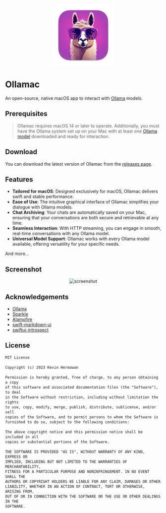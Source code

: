 <div align="center">
  <img alt="app icon" height="200px" src="./assets/app-icon.png">
</div>

# Ollamac

An open-source, native macOS app to interact with [Ollama](https://github.com/jmorganca/ollama) models.

## Prerequisites

> Ollamac requires macOS 14 or later to operate. Additionally, you must have the Ollama system set up on your Mac with at least one [Ollama model](https://ollama.ai/library) downloaded and ready for interaction.

## Download

You can download the latest version of Ollamac from the [releases page](https://github.com/kevinhermawan/Ollamac/releases).

## Features

- **Tailored for macOS**: Designed exclusively for macOS, Ollamac delivers swift and stable performance.
- **Ease of Use**: The intuitive graphical interface of Ollamac simplifies your dialogue with Ollama models.
- **Chat Archiving**: Your chats are automatically saved on your Mac, ensuring that your conversations are both secure and retrievable at any time.
- **Seamless Interaction**: With HTTP streaming, you can engage in smooth, real-time conversations with any Ollama model.
- **Universal Model Support**: Ollamac works with every Ollama model available, offering versatility for your specific needs.

And more...

## Screenshot

<div align="center">
  <picture>
    <source media="(prefers-color-scheme: dark)" srcset="./assets/screenshot-dark.png">
    <img alt="screenshot" srcset="./assets/screenshot.png">
  </picture>
</div>

## Acknowledgements

- [Ollama](https://github.com/jmorganca/ollama)
- [Sparkle](https://github.com/sparkle-project/Sparkle)
- [Alamofire](https://github.com/Alamofire/Alamofire)
- [swift-markdown-ui](https://github.com/gonzalezreal/swift-markdown-ui)
- [swiftui-introspect](https://github.com/siteline/swiftui-introspect)

## License

```
MIT License

Copyright (c) 2023 Kevin Hermawan

Permission is hereby granted, free of charge, to any person obtaining a copy
of this software and associated documentation files (the "Software"), to deal
in the Software without restriction, including without limitation the rights
to use, copy, modify, merge, publish, distribute, sublicense, and/or sell
copies of the Software, and to permit persons to whom the Software is
furnished to do so, subject to the following conditions:

The above copyright notice and this permission notice shall be included in all
copies or substantial portions of the Software.

THE SOFTWARE IS PROVIDED "AS IS", WITHOUT WARRANTY OF ANY KIND, EXPRESS OR
IMPLIED, INCLUDING BUT NOT LIMITED TO THE WARRANTIES OF MERCHANTABILITY,
FITNESS FOR A PARTICULAR PURPOSE AND NONINFRINGEMENT. IN NO EVENT SHALL THE
AUTHORS OR COPYRIGHT HOLDERS BE LIABLE FOR ANY CLAIM, DAMAGES OR OTHER
LIABILITY, WHETHER IN AN ACTION OF CONTRACT, TORT OR OTHERWISE, ARISING FROM,
OUT OF OR IN CONNECTION WITH THE SOFTWARE OR THE USE OR OTHER DEALINGS IN THE
SOFTWARE.
```
